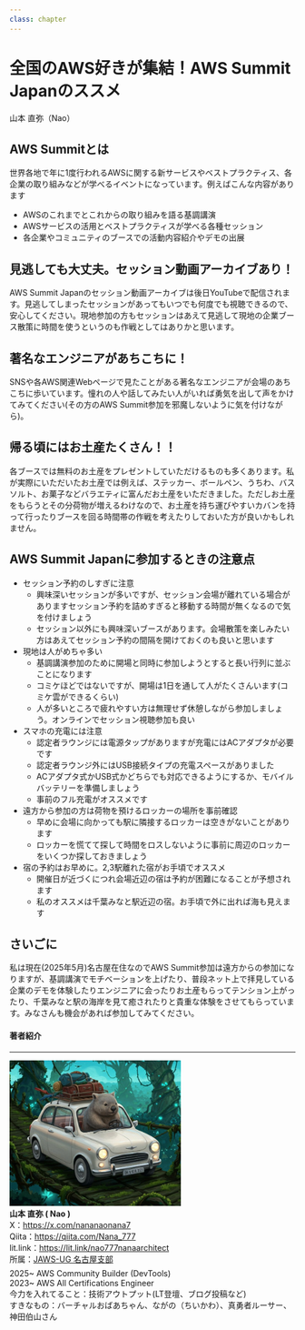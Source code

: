 ```yaml
---
class: chapter
---
```


# 全国のAWS好きが集結！AWS Summit Japanのススメ
<div class="flush-right">
山本 直弥（Nao）
</div>

## AWS Summitとは
世界各地で年に1度行われるAWSに関する新サービスやベストプラクティス、各企業の取り組みなどが学べるイベントになっています。例えばこんな内容があります
- AWSのこれまでとこれからの取り組みを語る基調講演
- AWSサービスの活用とベストプラクティスが学べる各種セッション
- 各企業やコミュニティのブースでの活動内容紹介やデモの出展

## 見逃しても大丈夫。セッション動画アーカイブあり！
AWS Summit Japanのセッション動画アーカイブは後日YouTubeで配信されます。見逃してしまったセッションがあってもいつでも何度でも視聴できるので、安心してください。現地参加の方もセッションはあえて見逃して現地の企業ブース散策に時間を使うというのも作戦としてはありかと思います。

## 著名なエンジニアがあちこちに！
SNSや各AWS関連Webページで見たことがある著名なエンジニアが会場のあちこちに歩いています。憧れの人や話してみたい人がいれば勇気を出して声をかけてみてください(その方のAWS Summit参加を邪魔しないように気を付けながら)。

## 帰る頃にはお土産たくさん！！
各ブースでは無料のお土産をプレゼントしていただけるものも多くあります。私が実際にいただいたお土産では例えば、ステッカー、ボールペン、うちわ、バスソルト、お菓子などバラエティに富んだお土産をいただきました。ただしお土産をもらうとその分荷物が増えるわけなので、お土産を持ち運びやすいカバンを持って行ったりブースを回る時間帯の作戦を考えたりしておいた方が良いかもしれません。

## AWS Summit Japanに参加するときの注意点
- セッション予約のしすぎに注意
  - 興味深いセッションが多いですが、セッション会場が離れている場合がありますセッション予約を詰めすぎると移動する時間が無くなるので気を付けましょう
  - セッション以外にも興味深いブースがあります。会場散策を楽しみたい方はあえてセッション予約の間隔を開けておくのも良いと思います
- 現地は人がめちゃ多い
  - 基調講演参加のために開場と同時に参加しようとすると長い行列に並ぶことになります
  - コミケほどではないですが、開場は1日を通して人がたくさんいます(コミケ雲ができるくらい)
  - 人が多いところで疲れやすい方は無理せず休憩しながら参加しましょう。オンラインでセッション視聴参加も良い
- スマホの充電には注意
  - 認定者ラウンジには電源タップがありますが充電にはACアダプタが必要です
  - 認定者ラウンジ外にはUSB接続タイプの充電スペースがありました
  - ACアダプタ式かUSB式かどちらでも対応できるようにするか、モバイルバッテリーを準備しましょう
  - 事前のフル充電がオススメです
- 遠方から参加の方は荷物を預けるロッカーの場所を事前確認
  - 早めに会場に向かっても駅に隣接するロッカーは空きがないことがあります
  - ロッカーを慌てて探して時間をロスしないように事前に周辺のロッカーをいくつか探しておきましょう
- 宿の予約はお早めに。2,3駅離れた宿がお手頃でオススメ
  - 開催日が近づくにつれ会場近辺の宿は予約が困難になることが予想されます
  - 私のオススメは千葉みなと駅近辺の宿。お手頃で外に出れば海も見えます


## さいごに
私は現在(2025年5月)名古屋在住なのでAWS Summit参加は遠方からの参加になりますが、基調講演でモチベーションを上げたり、普段ネット上で拝見している企業のデモを体験したりエンジニアに会ったりお土産もらってテンション上がったり、千葉みなと駅の海岸を見て癒されたりと貴重な体験をさせてもらっています。みなさんも機会があれば参加してみてください。

#### 著者紹介

---

<div class="author-profile">
    <img src="images/naosan.jpg" width="60%">
    <div>
        <div>
            <b>山本 直弥 ( Nao )</b></br> 
            X：<a href="https://x.com/nananaonana7">https://x.com/nananaonana7</a></br> 
            Qiita：<a href="https://qiita.com/Nana_777">https://qiita.com/Nana_777</a></br> 
            lit.link：<a href="https://qiita.com/Nana_777">https://lit.link/nao777nanaarchitect</a></br> 
            所属：<a href="https://jawsug-nagoya.connpass.com/">JAWS-UG 名古屋支部</a>
        </div>
    </div>
</div>
<p style="margin-top: 0.5em; margin-bottom: 2em;">
2025~ AWS Community Builder (DevTools)<br>
2023~ AWS All Certifications Engineer<br>
今力を入れてること：技術アウトプット(LT登壇、ブログ投稿など) <br> 
すきなもの：バーチャルおばあちゃん、ながの（ちいかわ）、真勇者ルーサー、神田伯山さん<br>
</p>